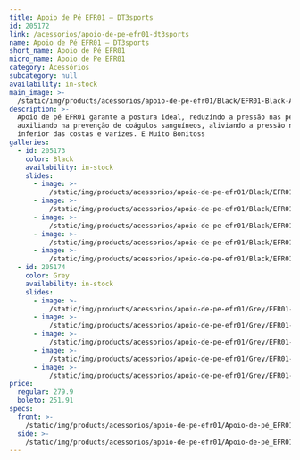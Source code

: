 ```yaml
---
title: Apoio de Pé EFR01 – DT3sports
id: 205172
link: /acessorios/apoio-de-pe-efr01-dt3sports
name: Apoio de Pé EFR01 – DT3sports
short_name: Apoio de Pé EFR01
micro_name: Apoio de Pe EFR01
category: Acessórios
subcategory: null
availability: in-stock
main_image: >-
  /static/img/products/acessorios/apoio-de-pe-efr01/Black/EFR01-Black-Apoio-de-pe-DT3-6.jpg
description: >-
  Apoio de pé EFR01 garante a postura ideal, reduzindo a pressão nas pernas,
  auxiliando na prevenção de coágulos sanguíneos, aliviando a pressão na parte
  inferior das costas e varizes. E Muito Bonitoss
galleries:
  - id: 205173
    color: Black
    availability: in-stock
    slides:
      - image: >-
          /static/img/products/acessorios/apoio-de-pe-efr01/Black/EFR01-Black-Apoio-de-pe-DT3-2.jpg
      - image: >-
          /static/img/products/acessorios/apoio-de-pe-efr01/Black/EFR01-black-1x1.jpg
      - image: >-
          /static/img/products/acessorios/apoio-de-pe-efr01/Black/EFR01-Black-Apoio-de-pe-DT3-2.jpg
      - image: >-
          /static/img/products/acessorios/apoio-de-pe-efr01/Black/EFR01-Black-Apoio-de-pe-DT3-4.jpg
      - image: >-
          /static/img/products/acessorios/apoio-de-pe-efr01/Black/EFR01-Black-Apoio-de-pe-DT3-7.jpg
  - id: 205174
    color: Grey
    availability: in-stock
    slides:
      - image: >-
          /static/img/products/acessorios/apoio-de-pe-efr01/Grey/EFR01-grey-1x1.jpg
      - image: >-
          /static/img/products/acessorios/apoio-de-pe-efr01/Grey/EFR01-Grey-Apoio-de-pe-DT3-2.jpg
      - image: >-
          /static/img/products/acessorios/apoio-de-pe-efr01/Grey/EFR01-Grey-Apoio-de-pe-DT3-5.jpg   
      - image: >-
          /static/img/products/acessorios/apoio-de-pe-efr01/Grey/EFR01-Grey-Apoio-de-pe-DT3-3.jpg
      - image: >-
          /static/img/products/acessorios/apoio-de-pe-efr01/Grey/EFR01-Grey-Apoio-de-pe-DT3-6.jpg
price:
  regular: 279.9
  boleto: 251.91
specs:
  front: >-
    /static/img/products/acessorios/apoio-de-pe-efr01/Apoio-de-pé_EFR01-FRONTAL.svg
  side: >-
    /static/img/products/acessorios/apoio-de-pe-efr01/Apoio-de-pé_EFR01-LATERAL.svg
---
```

